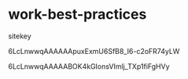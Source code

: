 # work-best-practices

sitekey

6LcLnwwqAAAAAApuxExmU6SfB8_I6-c2oFR74yLW


6LcLnwwqAAAAABOK4kGIonsVImlj_TXp1fiFgHVy
